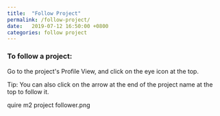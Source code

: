 ```yaml
---
title:  "Follow Project"
permalink: /follow-project/
date:   2019-07-12 16:50:00 +0800
categories: follow project
---
```

### To follow a project:

Go to the project's Profile View, and click on the eye icon at the top.

Tip: You can also click on the arrow at the end of the project name at the top to follow it.

quire m2 project follower.png
